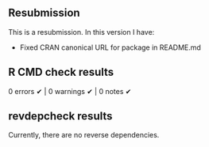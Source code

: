 ## Resubmission

This is a resubmission. In this version I have:

* Fixed CRAN canonical URL for package in README.md


## R CMD check results

0 errors ✔ | 0 warnings ✔ | 0 notes ✔


## revdepcheck results

Currently, there are no reverse dependencies.